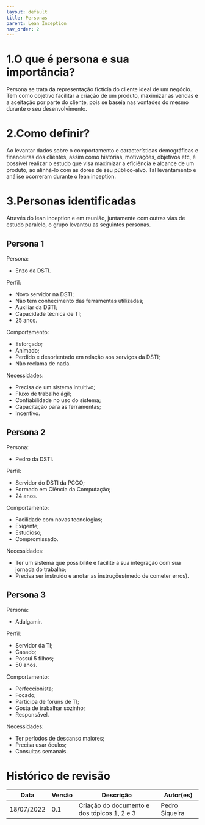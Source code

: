 ```yaml
---
layout: default
title: Personas
parent: Lean Inception
nav_order: 2
---
```


# 1.O que é persona e sua importância? 
Persona se trata da representação fictícia do cliente ideal de um negócio. Tem como objetivo facilitar a criação de um produto, maximizar as vendas e a aceitação por parte do cliente, pois se baseia nas vontades do mesmo durante o seu desenvolvimento.
# 2.Como definir?
Ao levantar dados sobre o comportamento e características demográficas e financeiras dos clientes, assim como histórias, motivações, objetivos etc, é possível realizar o estudo que visa maximizar a eficiência e alcance de um produto, ao alinhá-lo com as dores de seu público-alvo. Tal levantamento e análise ocorreram durante o lean inception.
# 3.Personas identificadas 
Através do lean inception e em reunião, juntamente com outras vias de estudo paralelo, o grupo levantou as seguintes personas.
## Persona 1
Persona:
- Enzo da DSTI. 

Perfil: 
- Novo servidor na DSTI;
- Não tem conhecimento das ferramentas utilizadas;
- Auxiliar da DSTI;
- Capacidade técnica de TI;
- 25 anos.

Comportamento: 
- Esforçado;
- Animado; 
- Perdido e desorientado em relação aos serviços da DSTI;
- Nào reclama de nada.

Necessidades: 
- Precisa de um sistema intuitivo;
- Fluxo de trabalho ágil;
- Confiabilidade no uso do sistema;
- Capacitação para as ferramentas;
- Incentivo.

## Persona 2
Persona:
- Pedro da DSTI. 

Perfil: 
- Servidor do DSTI da PCGO;
- Formado em Ciência da Computação;
- 24 anos.

Comportamento: 
- Facilidade com novas tecnologias;
- Exigente; 
- Estudioso;
- Compromissado.

Necessidades: 
- Ter um sistema que possibilite e facilite a sua integração com sua jornada do trabalho;
- Precisa ser instruído e anotar as instruções(medo de cometer erros).

## Persona 3
Persona:
- Adalgamir. 

Perfil: 
- Servidor da TI;
- Casado;
- Possui 5 filhos;
- 50 anos.

Comportamento: 
- Perfeccionista;
- Focado; 
- Participa de fóruns de TI;
- Gosta de trabalhar sozinho;
- Responsável.

Necessidades: 
- Ter períodos de descanso maiores;
- Precisa usar óculos;
- Consultas semanais.
# Histórico de revisão 
| Data | Versão | Descrição | Autor(es)|
|------------|-----------|------|--------|
|18/07/2022|0.1|Criação do documento e dos tópicos 1, 2 e 3|Pedro Siqueira|